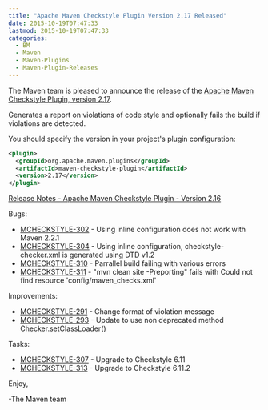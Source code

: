```yaml
---
title: "Apache Maven Checkstyle Plugin Version 2.17 Released"
date: 2015-10-19T07:47:33
lastmod: 2015-10-19T07:47:33
categories:
  - BM
  - Maven
  - Maven-Plugins
  - Maven-Plugin-Releases
---
```

The Maven team is pleased to announce the release of the 
[Apache Maven Checkstyle Plugin, version 2.17](http://maven.apache.org/plugins/maven-checkstyle-plugin/).

Generates a report on violations of code style and optionally fails the build if violations are detected.

You should specify the version in your project's plugin configuration:

```xml
<plugin>
  <groupId>org.apache.maven.plugins</groupId>
  <artifactId>maven-checkstyle-plugin</artifactId>
  <version>2.17</version>
</plugin>
``` 

<!-- more -->

[Release Notes - Apache Maven Checkstyle Plugin - Version 2.16](https://issues.apache.org/jira/secure/ReleaseNote.jspa?projectId=12317223&version=12333072)

Bugs:

 * [MCHECKSTYLE-302](https://issues.apache.org/jira/browse/MCHECKSTYLE-302) - Using inline configuration does not work with Maven 2.2.1
 * [MCHECKSTYLE-304](https://issues.apache.org/jira/browse/MCHECKSTYLE-304) - Using inline configuration, checkstyle-checker.xml is generated using DTD v1.2
 * [MCHECKSTYLE-310](https://issues.apache.org/jira/browse/MCHECKSTYLE-310) - Parrallel build failing with various errors
 * [MCHECKSTYLE-311](https://issues.apache.org/jira/browse/MCHECKSTYLE-311) - "mvn clean site -Preporting" fails with Could not find resource 'config/maven_checks.xml'

Improvements:

 * [MCHECKSTYLE-291](https://issues.apache.org/jira/browse/MCHECKSTYLE-291) - Change format of violation message
 * [MCHECKSTYLE-293](https://issues.apache.org/jira/browse/MCHECKSTYLE-293) - Update to use non deprecated method Checker.setClassLoader()

Tasks:

 * [MCHECKSTYLE-307](https://issues.apache.org/jira/browse/MCHECKSTYLE-307) - Upgrade to Checkstyle 6.11
 * [MCHECKSTYLE-313](https://issues.apache.org/jira/browse/MCHECKSTYLE-313) - Upgrade to Checkstyle 6.11.2


Enjoy,

-The Maven team

